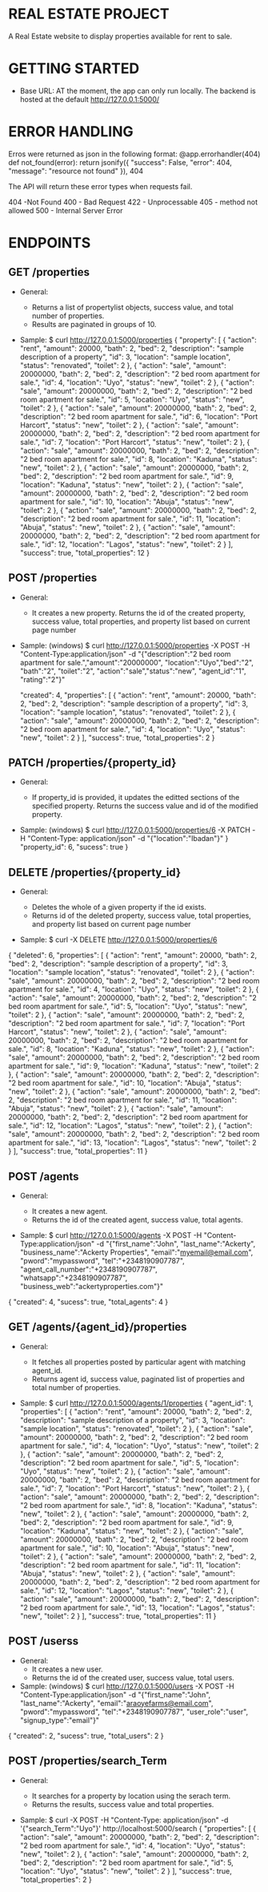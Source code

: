# REAL ESTATE PROJECT
A Real Estate website to display properties available for rent to sale.
# GETTING STARTED

- Base URL: AT the moment, the app can only run locally. The backend is hosted at the default http://127.0.0.1:5000/

# ERROR HANDLING
Erros were returned as json in the following format:
@app.errorhandler(404)
def not_found(error):
    return jsonify({
            "success": False, 
            "error": 404, 
            "message": "resource not found"
            }), 404

The API will return these error types when requests fail.

404 -Not Found
400 - Bad Request
422 - Unprocessable 
405 - method not allowed
500 - Internal Server Error

# ENDPOINTS

## GET /properties

- General:
    - Returns a list of propertylist objects, success value, and total number of properties.
    - Results are paginated in groups of 10.

- Sample: $ curl http://127.0.0.1:5000/properties
{
  "property": [
    {
      "action": "rent",
      "amount": 20000,
      "bath": 2,
      "bed": 2,
      "description": "sample description of a property",
      "id": 3,
      "location": "sample location",
      "status": "renovated",
      "toilet": 2
    },
    {
      "action": "sale",
      "amount": 20000000,
      "bath": 2,
      "bed": 2,
      "description": "2 bed room apartment for 
sale.",
      "id": 4,
      "location": "Uyo",
      "status": "new",
      "toilet": 2
    },
    {
      "action": "sale",
      "amount": 20000000,
      "bath": 2,
      "bed": 2,
      "description": "2 bed room apartment for 
sale.",
      "id": 5,
      "location": "Uyo",
      "status": "new",
      "toilet": 2
    },
    {
      "action": "sale",
      "amount": 20000000,
      "bath": 2,
      "bed": 2,
      "description": "2 bed room apartment for 
sale.",
      "id": 6,
      "location": "Port Harcort",
      "status": "new",
      "toilet": 2
    },
    {
      "action": "sale",
      "amount": 20000000,
      "bath": 2,
      "bed": 2,
      "description": "2 bed room apartment for 
sale.",
      "id": 7,
      "location": "Port Harcort",
      "status": "new",
      "toilet": 2
    },
    {
      "action": "sale",
      "amount": 20000000,
      "bath": 2,
      "bed": 2,
      "description": "2 bed room apartment for 
sale.",
      "id": 8,
      "location": "Kaduna",
      "status": "new",
      "toilet": 2
    },
    {
      "action": "sale",
      "amount": 20000000,
      "bath": 2,
      "bed": 2,
      "description": "2 bed room apartment for 
sale.",
      "id": 9,
      "location": "Kaduna",
      "status": "new",
      "toilet": 2
    },
    {
      "action": "sale",
      "amount": 20000000,
      "bath": 2,
      "bed": 2,
      "description": "2 bed room apartment for 
sale.",
      "id": 10,
      "location": "Abuja",
      "status": "new",
      "toilet": 2
    },
    {
      "action": "sale",
      "amount": 20000000,
      "bath": 2,
      "bed": 2,
      "description": "2 bed room apartment for 
sale.",
      "id": 11,
      "location": "Abuja",
      "status": "new",
      "toilet": 2
    },
    {
      "action": "sale",
      "amount": 20000000,
      "bath": 2,
      "bed": 2,
      "description": "2 bed room apartment for 
sale.",
      "id": 12,
      "location": "Lagos",
      "status": "new",
      "toilet": 2
    }
  ],
  "success": true,
  "total_properties": 12
}

## POST /properties

- General:
    - It creates a new property. Returns the id of the created property, success value, total properties, and property list based on current page number

- Sample: (windows) $ curl http://127.0.0.1:5000/properties -X POST -H "Content-Type:application/json" -d "{\"description\":\"2 bed room apartment for sale.\",\"amount\":\"20000000\", \"location\":\"Uyo\",\"bed\":\"2\", \"bath\":\"2\", \"toilet\":\"2\", \"action\":\"sale\",\"status\":\"new\", \"agent_id\":\"1\", \"rating\":\"2\"}"

  "created": 4,
  "properties": [
    {
      "action": "rent",
      "amount": 20000,
      "bath": 2,
      "bed": 2,
      "description": "sample description of a property",
      "id": 3,
      "location": "sample location",
      "status": "renovated",
      "toilet": 2
    },
    {
      "action": "sale",
      "amount": 20000000,
      "bath": 2,
      "bed": 2,
      "description": "2 bed room apartment for sale.",
      "id": 4,
      "location": "Uyo",
      "status": "new",
      "toilet": 2
    }
  ],
  "success": true,
  "total_properties": 2
}

## PATCH /properties/{property_id}

- General:
    - If property_id is provided, it updates the editted sections of the specified property. Returns the success value and id of the modified property.

- Sample: (windows) $ curl http://127.0.0.1:5000/properties/6 -X PATCH -H "Content-Type: application/json" -d "{\"location\":\"Ibadan\"}"
}
  "property_id": 6,
  "sucess": true
}

## DELETE /properties/{property_id}

- General:
    - Deletes the whole of a given property if the id exists.
    - Returns id of the deleted property, success value, total properties, and property list based on current page number

- Sample: $ curl -X DELETE http://127.0.0.1:5000/properties/6

{
  "deleted": 6,
  "properties": [
    {
      "action": "rent",
      "amount": 20000,
      "bath": 2,
      "bed": 2,
      "description": "sample description of a property",
      "id": 3,
      "location": "sample location",
      "status": "renovated",
      "toilet": 2
    },
    {
      "action": "sale",
      "amount": 20000000,
      "bath": 2,
      "bed": 2,
      "description": "2 bed room apartment for 
sale.",
      "id": 4,
      "location": "Uyo",
      "status": "new",
      "toilet": 2
    },
    {
      "action": "sale",
      "amount": 20000000,
      "bath": 2,
      "bed": 2,
      "description": "2 bed room apartment for 
sale.",
      "id": 5,
      "location": "Uyo",
      "status": "new",
      "toilet": 2
    },
    {
      "action": "sale",
      "amount": 20000000,
      "bath": 2,
      "bed": 2,
      "description": "2 bed room apartment for 
sale.",
      "id": 7,
      "location": "Port Harcort",
      "status": "new",
      "toilet": 2
    },
    {
      "action": "sale",
      "amount": 20000000,
      "bath": 2,
      "bed": 2,
      "description": "2 bed room apartment for 
sale.",
      "id": 8,
      "location": "Kaduna",
      "status": "new",
      "toilet": 2
    },
    {
      "action": "sale",
      "amount": 20000000,
      "bath": 2,
      "bed": 2,
      "description": "2 bed room apartment for 
sale.",
      "id": 9,
      "location": "Kaduna",
      "status": "new",
      "toilet": 2
    },
    {
      "action": "sale",
      "amount": 20000000,
      "bath": 2,
      "bed": 2,
      "description": "2 bed room apartment for 
sale.",
      "id": 10,
      "location": "Abuja",
      "status": "new",
      "toilet": 2
    },
    {
      "action": "sale",
      "amount": 20000000,
      "bath": 2,
      "bed": 2,
      "description": "2 bed room apartment for 
sale.",
      "id": 11,
      "location": "Abuja",
      "status": "new",
      "toilet": 2
    },
    {
      "action": "sale",
      "amount": 20000000,
      "bath": 2,
      "bed": 2,
      "description": "2 bed room apartment for 
sale.",
      "id": 12,
      "location": "Lagos",
      "status": "new",
      "toilet": 2
    },
    {
      "action": "sale",
      "amount": 20000000,
      "bath": 2,
      "bed": 2,
      "description": "2 bed room apartment for 
sale.",
      "id": 13,
      "location": "Lagos",
      "status": "new",
      "toilet": 2
    }
  ],
  "success": true,
  "total_properties": 11
}


## POST /agents

- General:
    - It creates a new agent. 
    - Returns the id of the created agent, success value, total agents.

- Sample: $ curl http://127.0.0.1:5000/agents -X POST -H 
"Content-Type:application/json" -d "{\"first_name\":\"John\", \"last_name\":\"Ackerty\", \"business_name\":\"Ackerty Properties\", \"email\":\"myemail@email.com\", \"pword\":\"mypassword\", \"tel\":\"+2348190907787\", \"agent_call_number\":\"+2348190907787\", \"whatsapp\":\"+2348190907787\", \"business_web\":\"ackertyproperties.com\"}"

{
  "created": 4,
  "sucess": true,
  "total_agents": 4
}

## GET /agents/{agent_id}/properties

- General:
    - It fetches all properties posted by particular agent with matching agent_id.
    - Returns agent id, success value, paginated list of properties and total number of properties.

- Sample: $ curl http://127.0.0.1:5000/agents/1/properties
{
  "agent_id": 1,
  "properties": [
    {
      "action": "rent",
      "amount": 20000,
      "bath": 2,
      "bed": 2,
      "description": "sample description of a property",
      "id": 3,
      "location": "sample location",
      "status": "renovated",
      "toilet": 2
    },
    {
      "action": "sale",
      "amount": 20000000,
      "bath": 2,
      "bed": 2,
      "description": "2 bed room apartment for 
sale.",
      "id": 4,
      "location": "Uyo",
      "status": "new",
      "toilet": 2
    },
    {
      "action": "sale",
      "amount": 20000000,
      "bath": 2,
      "bed": 2,
      "description": "2 bed room apartment for 
sale.",
      "id": 5,
      "location": "Uyo",
      "status": "new",
      "toilet": 2
    },
    {
      "action": "sale",
      "amount": 20000000,
      "bath": 2,
      "bed": 2,
      "description": "2 bed room apartment for 
sale.",
      "id": 7,
      "location": "Port Harcort",
      "status": "new",
      "toilet": 2
    },
    {
      "action": "sale",
      "amount": 20000000,
      "bath": 2,
      "bed": 2,
      "description": "2 bed room apartment for 
sale.",
      "id": 8,
      "location": "Kaduna",
      "status": "new",
      "toilet": 2
    },
    {
      "action": "sale",
      "amount": 20000000,
      "bath": 2,
      "bed": 2,
      "description": "2 bed room apartment for 
sale.",
      "id": 9,
      "location": "Kaduna",
      "status": "new",
      "toilet": 2
    },
    {
      "action": "sale",
      "amount": 20000000,
      "bath": 2,
      "bed": 2,
      "description": "2 bed room apartment for 
sale.",
      "id": 10,
      "location": "Abuja",
      "status": "new",
      "toilet": 2
    },
    {
      "action": "sale",
      "amount": 20000000,
      "bath": 2,
      "bed": 2,
      "description": "2 bed room apartment for 
sale.",
      "id": 11,
      "location": "Abuja",
      "status": "new",
      "toilet": 2
    },
    {
      "action": "sale",
      "amount": 20000000,
      "bath": 2,
      "bed": 2,
      "description": "2 bed room apartment for 
sale.",
      "id": 12,
      "location": "Lagos",
      "status": "new",
      "toilet": 2
    },
    {
      "action": "sale",
      "amount": 20000000,
      "bath": 2,
      "bed": 2,
      "description": "2 bed room apartment for 
sale.",
      "id": 13,
      "location": "Lagos",
      "status": "new",
      "toilet": 2
    }
  ],
  "success": true,
  "total_properties": 11
}

## POST /userss

- General:
    - It creates a new user. 
    - Returns the id of the created user, success value, total users.
- Sample: (windows) $ curl http://127.0.0.1:5000/users -X POST -H "Content-Type:application/json" -d "{\"first_name\":\"John\", \"last_name\":\"Ackerty\", \"email\":\"araoyefarms@email.com\", \"pword\":\"mypassword\", \"tel\":\"+2348190907787\", \"user_role\":\"user\", \"signup_type\":\"email\"}"

{
 "created": 2,
  "sucess": true,
  "total_users": 2
}

## POST /properties/search_Term

- General:
    - It searches for a property by location using the serach term.
    - Returns the results, success value and total properties.

- Sample: $ curl -X POST -H "Content-Type: application/json" -d '{"search_Term":"Uyo"}' http://localhost:5000/search
{
  "properties": [
    {
      "action": "sale",
      "amount": 20000000,
      "bath": 2,
      "bed": 2,
      "description": "2 bed room apartment for 
sale.",
      "id": 4,
      "location": "Uyo",
      "status": "new",
      "toilet": 2
    },
    {
      "action": "sale",
      "amount": 20000000,
      "bath": 2,
      "bed": 2,
      "description": "2 bed room apartment for 
sale.",
      "id": 5,
      "location": "Uyo",
      "status": "new",
      "toilet": 2
    }
  ],
  "success": true,
  "total_properties": 2
}
